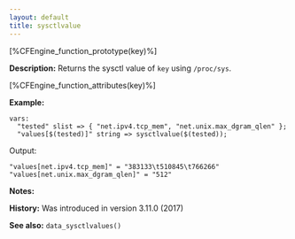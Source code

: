 ```yaml
---
layout: default
title: sysctlvalue
---
```


[%CFEngine_function_prototype(key)%]

**Description:** Returns the sysctl value of `key` using `/proc/sys`.

[%CFEngine_function_attributes(key)%]

**Example:**

```cf3
vars:
  "tested" slist => { "net.ipv4.tcp_mem", "net.unix.max_dgram_qlen" };
  "values[$(tested)]" string => sysctlvalue($(tested));
```

Output:

```
"values[net.ipv4.tcp_mem]" = "383133\t510845\t766266"
"values[net.unix.max_dgram_qlen]" = "512"
```

**Notes:**

**History:** Was introduced in version 3.11.0 (2017)

**See also:** `data_sysctlvalues()`

